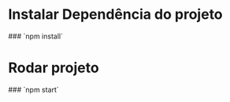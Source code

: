 <h1>Instalar Dependência do projeto</h1>
### `npm install`


<h1>Rodar projeto</h1>
### `npm start`
